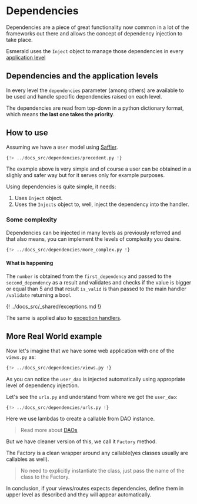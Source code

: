 # Dependencies

Dependencies are a piece of great functionality now common in a lot of the frameworks out there and allows the concept
of dependency injection to take place.

Esmerald uses the `Inject` object to manage those dependencies in every
[application level](./application/levels.md)

## Dependencies and the application levels

In every level the `dependencies` parameter (among others) are available to be used and handle specific dependencies
raised on each level.

The dependencies are read from top-down in a python dictionary format, which means
**the last one takes the priority**.

## How to use

Assuming we have a `User` model using [Saffier](./databases/saffier/models.md).

```python hl_lines="14-15 19"
{!> ../docs_src/dependencies/precedent.py !}
```

The example above is very simple and of course a user can be obtained in a slighly and safer way but for it serves only
for example purposes.

Using dependencies is quite simple, it needs:

1. Uses `Inject` object.
2. Uses the `Injects` object to, well, inject the dependency into the handler.

### Some complexity

Dependencies can be injected in many levels as previously referred and that also means, you can implement the levels of
complexity you desire.

```python hl_lines="4 8 21-23 26"
{!> ../docs_src/dependencies/more_complex.py !}
```

#### What is happening

The `number` is obtained from the `first_dependency` and passed to the `second_dependency` as a result and validates
and checks if the value is bigger or equal than 5 and that result `is_valid` is than passed to the main handler
`/validate` returning a bool.

{! ../docs_src/_shared/exceptions.md !}

The same is applied also to [exception handlers](./exception-handlers.md).

## More Real World example

Now let's imagine that we have some web application with one of the `views.py` as:

```python hl_lines="17"
{!> ../docs_src/dependencies/views.py !}
```

As you can notice the `user_dao` is injected automatically using appropriate level of dependency injection.

Let's see the `urls.py` and understand from where we got the `user_dao`:

```python hl_lines="13-15 31-33"
{!> ../docs_src/dependencies/urls.py !}
```

Here we use lambdas to create a callable from DAO instance.
> Read more about [DAOs](./protocols.md) 

But we have cleaner version of this, we call it `Factory` method.

The Factory is a clean wrapper around any callable(yes classes usually are callables as well).
> No need to explicitly instantiate the class, just pass the name of the class to the Factory.

In conclusion, if your views/routes expects dependencies, 
define them in upper level as described and they will appear automatically.